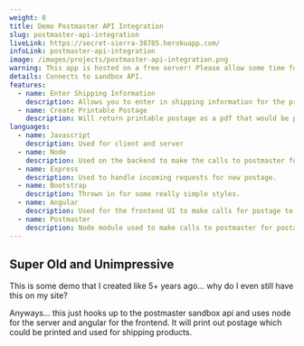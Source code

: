 ```yaml
---
weight: 0
title: Demo Postmaster API Integration
slug: postmaster-api-integration
liveLink: https://secret-sierra-38785.herokuapp.com/
infoLink: postmaster-api-integration
image: /images/projects/postmaster-api-integration.png
warning: This app is hosted on a free server! Please allow some time for the server to wake up (up to 30 seconds) when first visiting.
details: Connects to sandbox API.
features:
  - name: Enter Shipping Information
    description: Allows you to enter in shipping information for the printable postage. Of course this would normally be integrated to something more dynamic.
  - name: Create Printable Postage
    description: Will return printable postage as a pdf that would be printable and usable if it wasnt connected to a sandbox API.
languages:
  - name: Javascript
    description: Used for client and server
  - name: Node
    description: Used on the backend to make the calls to postmaster for postage.
  - name: Express
    description: Used to handle incoming requests for new postage.
  - name: Bootstrap
    description: Thrown in for some really simple styles.
  - name: Angular
    description: Used for the frontend UI to make calls for postage to the backend.
  - name: Postmaster
    description: Node module used to make calls to postmaster for postage on the backend.
---
```


## Super Old and Unimpressive
This is some demo that I created like 5+ years ago... why do I even still have this on my site?

Anyways... this just hooks up to the postmaster sandbox api and uses node for the server and angular for the frontend. It will print out postage which could be printed and used for shipping products.